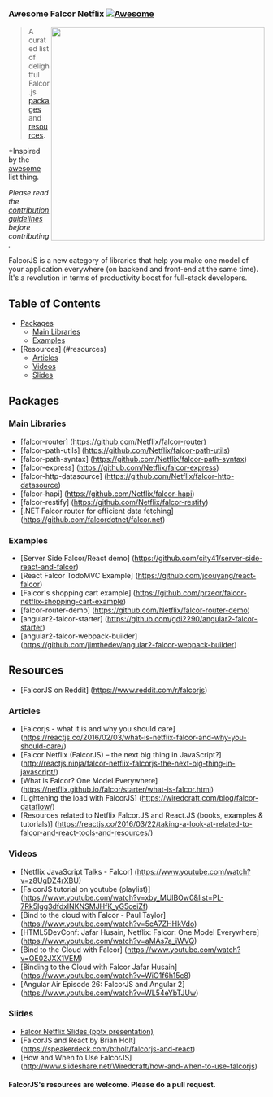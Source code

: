 ### **Awesome Falcor Netflix** [![Awesome](https://cdn.rawgit.com/sindresorhus/awesome/d7305f38d29fed78fa85652e3a63e154dd8e8829/media/badge.svg)](https://github.com/sindresorhus/awesome)

[<img src="http://test.przeorski.pl/falcorjs.jpg" align="right" width="420">](http://test.przeorski.pl/falcorjs.jpg)

> A curated list of delightful Falcor.js [packages](#packages) and [resources](#resources).

*Inspired by the [awesome](https://github.com/sindresorhus/awesome) list thing.

*Please read the [contribution guidelines](contributing.md) before contributing.*


FalcorJS is a new category of libraries that help you make one model of your application everywhere (on backend and front-end at the same time). It's a revolution in terms of productivity boost for full-stack developers.



## Table of Contents

- [Packages](#packages)
	- [Main Libraries](#main-libraries)
	- [Examples](#examples)
- [Resources] (#resources)
	- [Articles](#articles)
	- [Videos](#videos)
	- [Slides](#slides)

## Packages
### Main Libraries
* [falcor-router] (https://github.com/Netflix/falcor-router)
* [falcor-path-utils] (https://github.com/Netflix/falcor-path-utils)
* [falcor-path-syntax] (https://github.com/Netflix/falcor-path-syntax)
* [falcor-express] (https://github.com/Netflix/falcor-express)
* [falcor-http-datasource] (https://github.com/Netflix/falcor-http-datasource)
* [falcor-hapi] (https://github.com/Netflix/falcor-hapi)
* [falcor-restify] (https://github.com/Netflix/falcor-restify)
* [.NET Falcor router for efficient data fetching] (https://github.com/falcordotnet/falcor.net)

### Examples
* [Server Side Falcor/React demo] (https://github.com/city41/server-side-react-and-falcor)
* [React Falcor TodoMVC Example] (https://github.com/jcouyang/react-falcor)
* [Falcor's shopping cart example] (https://github.com/przeor/falcor-netflix-shopping-cart-example)
* [falcor-router-demo] (https://github.com/Netflix/falcor-router-demo)
* [angular2-falcor-starter] (https://github.com/gdi2290/angular2-falcor-starter)
* [angular2-falcor-webpack-builder] (https://github.com/jimthedev/angular2-falcor-webpack-builder)

## Resources

* [FalcorJS on Reddit] (https://www.reddit.com/r/falcorjs)

### Articles
* [Falcorjs - what it is and why you should care] (https://reactjs.co/2016/02/03/what-is-netflix-falcor-and-why-you-should-care/)
* [Falcor Netflix (FalcorJS) – the next big thing in JavaScript?] (http://reactjs.ninja/falcor-netflix-falcorjs-the-next-big-thing-in-javascript/)
* [What is Falcor? One Model Everywhere] (https://netflix.github.io/falcor/starter/what-is-falcor.html)
* [Lightening the load with FalcorJS] (https://wiredcraft.com/blog/falcor-dataflow/)
* [Resources related to Netflix Falcor.JS and React.JS (books, examples & tutorials)] (https://reactjs.co/2016/03/22/taking-a-look-at-related-to-falcor-and-react-tools-and-resources/)

### Videos
* [Netflix JavaScript Talks - Falcor] (https://www.youtube.com/watch?v=z8UgDZ4rXBU)
* [FalcorJS tutorial on youtube (playlist)] (https://www.youtube.com/watch?v=xby_MUlBOw0&list=PL-7Rk5Igg3dfdxlNKNSMJHfK_yG5ceiZf)
* [Bind to the cloud with Falcor - Paul Taylor] (https://www.youtube.com/watch?v=5cA7ZHHkVdo)
* [HTML5DevConf: Jafar Husain, Netflix: Falcor: One Model Everywhere] (https://www.youtube.com/watch?v=aMAs7a_iWVQ)
* [Bind to the Cloud with Falcor] (https://www.youtube.com/watch?v=OE02JXX1VEM)
* [Binding to the Cloud with Falcor Jafar Husain] (https://www.youtube.com/watch?v=WiO1f6h15c8)
* [Angular Air Episode 26: FalcorJS and Angular 2] (https://www.youtube.com/watch?v=WL54eYbTJUw)

### Slides
* [Falcor Netflix Slides (pptx presentation)](https://drive.google.com/file/d/0B7zweKma2uL1c1pNbTVGbjlLdnc/view)
* [FalcorJS and React by Brian Holt] (https://speakerdeck.com/btholt/falcorjs-and-react)
* [How and When to Use FalcorJS] (http://www.slideshare.net/Wiredcraft/how-and-when-to-use-falcorjs)


#### FalcorJS's resources are welcome. Please do a pull request.
